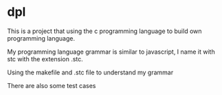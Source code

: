 # dpl
This is a project that using the c programming language to build own programming language.

My programming language grammar is similar to javascript, I name it with stc with the extension .stc. 

Using the makefile and .stc file to understand my grammar

There are also some test cases

```

```
